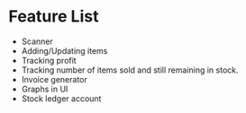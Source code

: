 # Feature List

* Scanner
* Adding/Updating items
* Tracking profit
* Tracking number of items sold and still remaining in stock.
* Invoice generator
* Graphs in UI
* Stock ledger account
